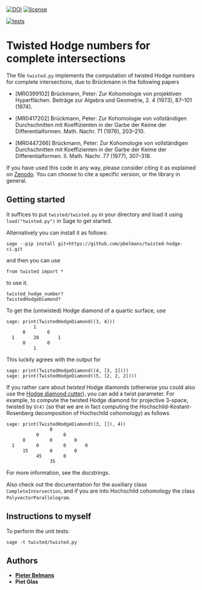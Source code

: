 [![DOI](https://zenodo.org/badge/220016736.svg)](https://zenodo.org/badge/latestdoi/220016736)
[![license](https://badgen.net/github/license/pbelmans/twisted-hodge-ci)](https://github.com/pbelmans/twisted-hodge-ci/blob/master/LICENSE)

[![tests](https://github.com/pbelmans/twisted-hodge-ci/actions/workflows/tests.yml/badge.svg)](https://github.com/pbelmans/twisted-hodge-ci/actions)

# Twisted Hodge numbers for complete intersections

The file `twisted.py` implements the computation of twisted Hodge numbers for complete intersections, due to Brückmann in the following papers

* [MR0399102] Brückmann, Peter: Zur Kohomologie von projektiven Hyperflächen.
  Beiträge zur Algebra und Geometrie, 2. 4 (1973), 87–101 (1974).

* [MR0417202] Brückmann, Peter: Zur Kohomologie von vollständigen Durchschnitten mit Koeffizienten in der Garbe der Keime der Differentialformen.
  Math. Nachr. 71 (1976), 203–210.

* [MR0447266] Brückmann, Peter: Zur Kohomologie von vollständigen Durchschnitten mit Koeffizienten in der Garbe der Keime der Differentialformen. II.
  Math. Nachr. 77 (1977), 307–318.
  
If you have used this code in any way, please consider citing it as explained on [Zenodo](https://doi.org/10.5281/zenodo.7006757). You can choose to cite a specific version, or the library in general.

## Getting started

It suffices to put ``twisted/twisted.py`` in your directory and load it using ``load("twisted.py")`` in Sage to get started.

Alternatively you can install it as follows:

``sage --pip install git+https://github.com/pbelmans/twisted-hodge-ci.git``

and then you can use

``from twisted import *``

to use it.

```
twisted_hodge_number?
TwistedHodgeDiamond?
```

To get the (untwisted) Hodge diamond of a quartic surface, use

```sage
sage: print(TwistedHodgeDiamond((3, 4)))
          1
      0        0
  1       20       1
      0        0
          1
```

This luckily agrees with the output for

```sage
sage: print(TwistedHodgeDiamond((4, [3, 2])))
sage: print(TwistedHodgeDiamond((5, [2, 2, 2])))
```

If you rather care about *twisted* Hodge diamonds (otherwise you could also use the [Hodge diamond cutter](https://github.com/pbelmans/hodge-diamond-cutter)), you can add a twist parameter. For example, to compute the twisted Hodge diamond for projective 3-space, twisted by `O(4)` (so that we are in fact computing the Hochschild-Kostant-Rosenberg decomposition of Hochschild cohomology) as follows

```sage
sage: print(TwistedHodgeDiamond((3, []), 4))
                0
           0         0
      0         0        0
  1        0         0       0
      15        0        0
           45        0
                35
```

For more information, see the docstrings.

Also check out the documentation for the auxiliary class `CompleteIntersection`, and if you are into Hochschild cohomology the class `PolyvectorParallelogram`.


## Instructions to myself

To perform the unit tests:

```
sage -t twisted/twisted.py
```

## Authors

* [**Pieter Belmans**](https://pbelmans.ncag.info)
* **Piet Glas**

